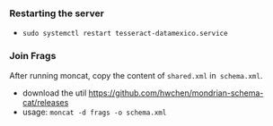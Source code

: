 ### Restarting the server
- `sudo systemctl restart tesseract-datamexico.service`

### Join Frags
After running moncat, copy the content of `shared.xml` in` schema.xml`.
- download the util https://github.com/hwchen/mondrian-schema-cat/releases
- usage: `moncat -d frags -o schema.xml`